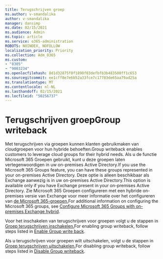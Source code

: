 ```yaml
---
title: Terugschrijven groep
ms.author: v-smandalika
author: v-smandalika
manager: dansimp
ms.date: 02/15/2021
ms.audience: Admin
ms.topic: article
ms.service: o365-administration
ROBOTS: NOINDEX, NOFOLLOW
localization_priority: Priority
ms.collection: Adm_O365
ms.custom:
- "8305"
- "9003234"
ms.openlocfilehash: 8d1d32875f0f1890f03defbfb3b483500ff1c653
ms.sourcegitcommit: ee1cff8e7e6b52a33fce7c17783de65aa79ad25a
ms.translationtype: MT
ms.contentlocale: nl-NL
ms.lasthandoff: 02/15/2021
ms.locfileid: "50256737"
---
```

# <a name="group-writeback"></a><span data-ttu-id="abf71-102">Terugschrijven groep</span><span class="sxs-lookup"><span data-stu-id="abf71-102">Group writeback</span></span>

<span data-ttu-id="abf71-103">Met terugschrijven via groepen kunnen klanten gebruikmaken van cloudgroepen voor hun hybride behoeften.</span><span class="sxs-lookup"><span data-stu-id="abf71-103">Group writeback enables customers to leverage cloud groups for their hybrid needs.</span></span> <span data-ttu-id="abf71-104">Als u de functie Microsoft 365 Groepen gebruikt, kunt u deze groepen laten vertegenwoordigen in uw on-premises Active Directory.</span><span class="sxs-lookup"><span data-stu-id="abf71-104">If you use the Microsoft 365 Groups feature, you can have these groups represented in your on-premises Active Directory.</span></span> <span data-ttu-id="abf71-105">Deze optie is alleen beschikbaar als Exchange aanwezig is in uw on-premises Active Directory.</span><span class="sxs-lookup"><span data-stu-id="abf71-105">This option is available only if you have Exchange present in your on-premises Active Directory.</span></span> <span data-ttu-id="abf71-106">Zie Microsoft 365 Groepen configureren met een hybride on-premises versie van Exchange voor meer informatie over het configureren van [de Microsoft 365-groepen.](https://docs.microsoft.com/exchange/hybrid-deployment/set-up-microsoft-365-groups#enable-group-writeback-in-azure-ad-connect)</span><span class="sxs-lookup"><span data-stu-id="abf71-106">For additional information on configuring the Microsoft 365 groups, see [Configure Microsoft 365 Groups with on-premises Exchange hybrid](https://docs.microsoft.com/exchange/hybrid-deployment/set-up-microsoft-365-groups#enable-group-writeback-in-azure-ad-connect).</span></span>

<span data-ttu-id="abf71-107">Voor het inschakelen van terugschrijven voor groepen volgt u de stappen in [Groep terugschrijven inschakelen.](https://docs.microsoft.com/azure/active-directory/hybrid/how-to-connect-group-writeback#enable-group-writeback)</span><span class="sxs-lookup"><span data-stu-id="abf71-107">For enabling group writeback, follow steps listed in [Enable Group write back](https://docs.microsoft.com/azure/active-directory/hybrid/how-to-connect-group-writeback#enable-group-writeback).</span></span> 

<span data-ttu-id="abf71-108">Als u terugschrijven voor groepen wilt uitschakelen, volgt u de stappen in [Groep terugschrijven uitschakelen.](https://docs.microsoft.com/azure/active-directory/hybrid/how-to-connect-group-writeback#disabling-group-writeback)</span><span class="sxs-lookup"><span data-stu-id="abf71-108">For disabling group writeback, follow steps listed in [Disable Group writeback](https://docs.microsoft.com/azure/active-directory/hybrid/how-to-connect-group-writeback#disabling-group-writeback).</span></span>
